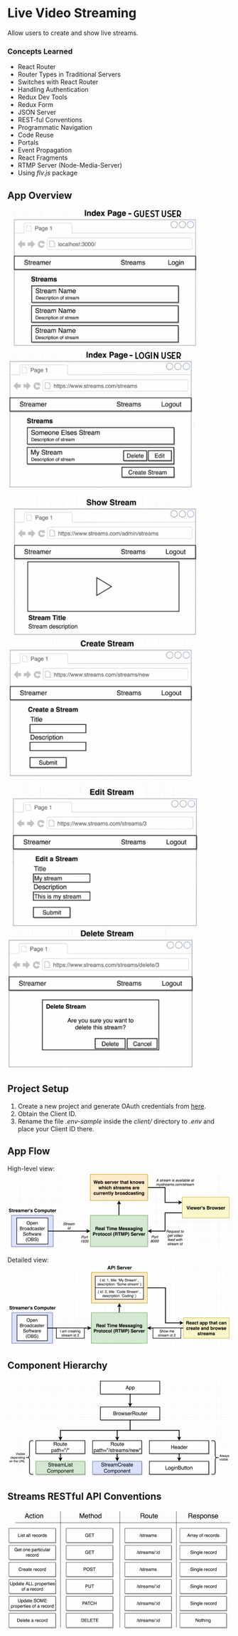 # Live Video Streaming

Allow users to create and show live streams.

### Concepts Learned

- React Router
- Router Types in Traditional Servers
- Switches with React Router
- Handling Authentication
- Redux Dev Tools
- Redux Form
- JSON Server
- REST-ful Conventions
- Programmatic Navigation
- Code Reuse
- Portals
- Event Propagation
- React Fragments
- RTMP Server (Node-Media-Server)
- Using _flv.js_ package

## App Overview

<p float="left">
  <img src="mockup_images/index_page_guest.jpg" width="420" hspace="10" />
  <img src="mockup_images/index_page_user.jpg" width="420" />
</p>
<p float="left">
  <img src="mockup_images/show_stream.png" width="420" hspace="10" />
  <img src="mockup_images/create_stream.png" width="420" />
</p>
<p float="left">
  <img src="mockup_images/edit_stream.png" width="420" hspace="10" />
  <img src="mockup_images/delete_stream.png" width="420" />
</p>

## Project Setup

1. Create a new project and generate OAuth credentials from [here](https://console.developers.google.com).
2. Obtain the Client ID.
3. Rename the file _.env-sample_ inside the _client/_ directory to _.env_ and place your Client ID there.

## App Flow

High-level view:
![App Flow v1](mockup_images/app_flow_v1.png)

Detailed view:
![App Flow v2](mockup_images/app_flow_v2.png)

## Component Hierarchy

![Component Hierarchy](mockup_images/component_hierarchy.png)

## Streams RESTful API Conventions

![REST API](mockup_images/rest_api.png)
